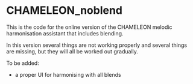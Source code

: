 # CHAMELEON_noblend

This is the code for the online version of the CHAMELEON melodic harmonisation assistant that includes blending.

In this version several things are not working properly and several things are missing, but they will all be worked out
gradually.

To be added:
- a proper UI for harmonising with all blends